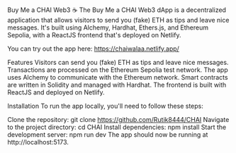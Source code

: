 Buy Me a CHAI Web3 ☕
The Buy Me a CHAI Web3 dApp is a decentralized application that allows visitors to send you (fake) ETH as tips and leave nice messages. It's built using Alchemy, Hardhat, Ethers.js, and Ethereum Sepolia, with a ReactJS frontend that's deployed on Netlify.

You can try out the app here: https://chaiwalaa.netlify.app/ 

Features
Visitors can send you (fake) ETH as tips and leave nice messages.
Transactions are processed on the Ethereum Sepolia test network.
The app uses Alchemy to communicate with the Ethereum network.
Smart contracts are written in Solidity and managed with Hardhat.
The frontend is built with ReactJS and deployed on Netlify.

Installation
To run the app locally, you'll need to follow these steps:

Clone the repository: git clone https://github.com/Rutik8444/CHAI
Navigate to the project directory: cd CHAI
Install dependencies: npm install
Start the development server: npm run dev
The app should now be running at http://localhost:5173.
